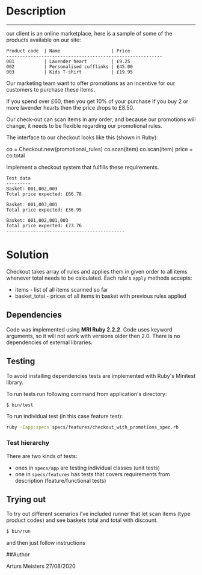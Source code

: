 # Description

-------------------------------------------
our client is an online marketplace, here is a sample of some of the products available on our site:

```
Product code  | Name                   | Price
----------------------------------------------------------
001           | Lavender heart         | £9.25
002           | Personalised cufflinks | £45.00
003           | Kids T-shirt           | £19.95
```

Our marketing team want to offer promotions as an incentive for our customers to purchase these items.

If you spend over £60, then you get 10% of your purchase
If you buy 2 or more lavender hearts then the price drops to £8.50.

Our check-out can scan items in any order, and because our promotions will change, it needs to be flexible regarding our promotional rules.

The interface to our checkout looks like this (shown in Ruby):

  co = Checkout.new(promotional_rules)
  co.scan(item)
  co.scan(item)
  price = co.total

Implement a checkout system that fulfills these requirements.

```
Test data
---------
Basket: 001,002,003
Total price expected: £66.78

Basket: 001,003,001
Total price expected: £36.95

Basket: 001,002,001,003
Total price expected: £73.76
--------------------------------------------
```

# Solution
Checkout takes array of rules and applies them in given order to all items whenever total needs to be calculated.
Each rule's `apply` methods accepts:

* items - list of all items scanned so far
* basket_total - prices of all items in basket with previous rules applied

## Dependencies
Code was implemented using **MRI Ruby 2.2.2**. Code uses keyword arguments, so it will not work with versions older then 2.0.
There is no dependencies of external libraries.

## Testing
To avoid installing dependencies tests are implemented with Ruby's Minitest library.

To run tests run following command from application's directory:

```bash
$ bin/test
```
To run individual test (in this case feature test):

```bash
ruby -Iapp:specs specs/features/checkout_with_promotions_spec.rb
```
### Test hierarchy

There are two kinds of tests:

* ones in `specs/app` are testing individual classes (unit tests)
* one in `specs/features` has tests that covers requirements from description (feature/functional tests)

## Trying out

To try out different scenarios I've included runner that let scan items (type product codes) and see baskets total and total with discount.

```bash
$ bin/run
```
and then just follow instructions

##Author

Arturs Meisters
27/08/2020

